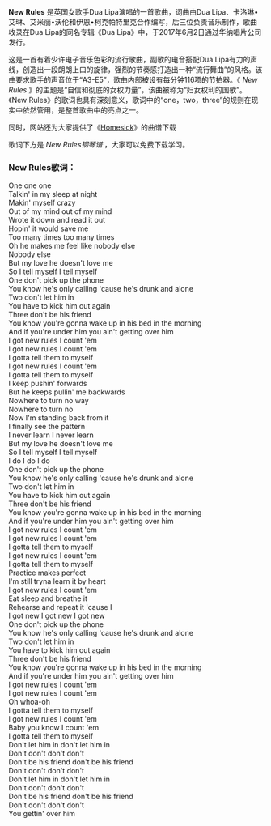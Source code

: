 

**New Rules** 是英国女歌手Dua Lipa演唱的一首歌曲，词曲由Dua
Lipa、卡洛琳•艾琳、艾米丽•沃伦和伊恩•柯克帕特里克合作编写，后三位负责音乐制作，歌曲收录在Dua Lipa的同名专辑《Dua
Lipa》中，于2017年6月2日通过华纳唱片公司发行。

这是一首有着少许电子音乐色彩的流行歌曲，副歌的电音搭配Dua
Lipa有力的声线，创造出一段朗朗上口的旋律，强烈的节奏感打造出一种“流行舞曲”的风格。该曲要求歌手的声音位于“A3-E5”，歌曲内部被设有每分钟116项的节拍器。《
_New Rules_ 》的主题是“自信和彻底的女权力量”，该曲被称为“妇女权利的国歌”。《New
Rules》的歌词也具有深刻意义，歌词中的“one，two，three”的规则在现实中依然管用，是整首歌曲中的亮点之一。

同时，网站还为大家提供了《[Homesick](Music-8974-Homesick-Dua-Lipa.html "Homesick")》的曲谱下载

歌词下方是 _New Rules钢琴谱_ ，大家可以免费下载学习。

### New Rules歌词：

One one one  
Talkin' in my sleep at night  
Makin' myself crazy  
Out of my mind out of my mind  
Wrote it down and read it out  
Hopin' it would save me  
Too many times too many times  
Oh he makes me feel like nobody else  
Nobody else  
But my love he doesn't love me  
So I tell myself I tell myself  
One don't pick up the phone  
You know he's only calling 'cause he's drunk and alone  
Two don't let him in  
You have to kick him out again  
Three don't be his friend  
You know you're gonna wake up in his bed in the morning  
And if you're under him you ain't getting over him  
I got new rules I count 'em  
I got new rules I count 'em  
I gotta tell them to myself  
I got new rules I count 'em  
I gotta tell them to myself  
I keep pushin' forwards  
But he keeps pullin' me backwards  
Nowhere to turn no way  
Nowhere to turn no  
Now I'm standing back from it  
I finally see the pattern  
I never learn I never learn  
But my love he doesn't love me  
So I tell myself I tell myself  
I do I do I do  
One don't pick up the phone  
You know he's only calling 'cause he's drunk and alone  
Two don't let him in  
You have to kick him out again  
Three don't be his friend  
You know you're gonna wake up in his bed in the morning  
And if you're under him you ain't getting over him  
I got new rules I count 'em  
I got new rules I count 'em  
I gotta tell them to myself  
I got new rules I count 'em  
I gotta tell them to myself  
Practice makes perfect  
I'm still tryna learn it by heart  
I got new rules I count 'em  
Eat sleep and breathe it  
Rehearse and repeat it 'cause I  
I got new I got new I got new  
One don't pick up the phone  
You know he's only calling 'cause he's drunk and alone  
Two don't let him in  
You have to kick him out again  
Three don't be his friend  
You know you're gonna wake up in his bed in the morning  
And if you're under him you ain't getting over him  
I got new rules I count 'em  
I got new rules I count 'em  
Oh whoa-oh  
I gotta tell them to myself  
I got new rules I count 'em  
Baby you know I count 'em  
I gotta tell them to myself  
Don't let him in don't let him in  
Don't don't don't don't  
Don't be his friend don't be his friend  
Don't don't don't don't  
Don't let him in don't let him in  
Don't don't don't don't  
Don't be his friend don't be his friend  
Don't don't don't don't  
You gettin' over him


